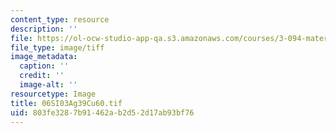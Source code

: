 ```yaml
---
content_type: resource
description: ''
file: https://ol-ocw-studio-app-qa.s3.amazonaws.com/courses/3-094-materials-in-human-experience-spring-2004/803fe3287b91462ab2d52d17ab93bf76_06SI03Ag39Cu60.tif
file_type: image/tiff
image_metadata:
  caption: ''
  credit: ''
  image-alt: ''
resourcetype: Image
title: 06SI03Ag39Cu60.tif
uid: 803fe328-7b91-462a-b2d5-2d17ab93bf76
---
```

